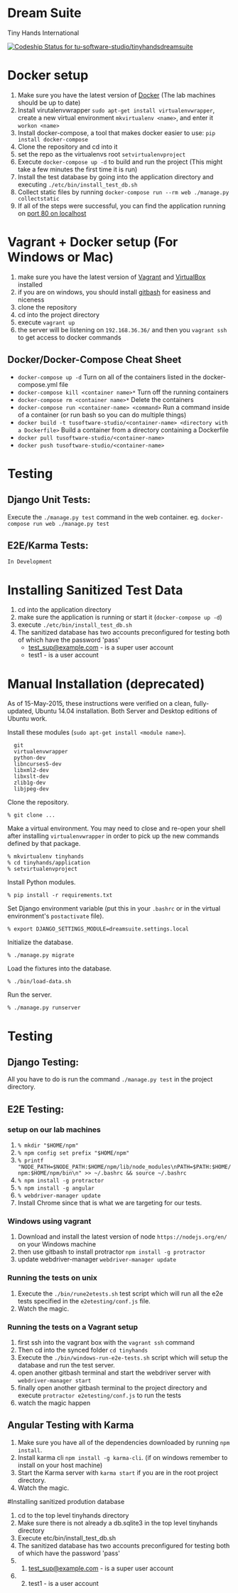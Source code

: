 # Dream Suite
Tiny Hands International

[ ![Codeship Status for tu-software-studio/tinyhandsdreamsuite](https://www.codeship.io/projects/79c5fb20-1e83-0132-0c4f-7a12a542bc63/status?branch=master)](https://www.codeship.io/projects/35545)

# Docker setup
1. Make sure you have the latest version of [Docker](https://www.docker.com/) (The lab machines should be up to date)
2. Install virutalenvwrapper `sudo apt-get install virtualenvwrapper`, create a new virtual environment `mkvirtualenv <name>`, and enter it `workon <name>`
3. Install docker-compose, a tool that makes docker easier to use: `pip install docker-compose`
4. Clone the repository and cd into it
5. set the repo as the virtualenvs root `setvirtualenvproject`
6. Execute `docker-compose up -d` to build and run the project (This might take a few minutes the first time it is run)
7. Install the test database by going into the application directory and executing `./etc/bin/install_test_db.sh`
8. Collect static files by running `docker-compose run --rm web ./manage.py collectstatic`
9. If all of the steps were successful, you can find the application running on [port 80 on localhost](http://localhost)

# Vagrant + Docker setup (For Windows or Mac)
1. make sure you have the latest version of [Vagrant](https://www.vagrantup.com/) and [VirtualBox](https://www.virtualbox.org/wiki/Downloads) installed
2. if you are on windows, you should install [gitbash](https://git-scm.com/downloads) for easiness and niceness
3. clone the repository
4. cd into the project directory
5. execute `vagrant up`
6. the server will be listening on `192.168.36.36/` and then you `vagrant ssh` to get access to docker commands

## Docker/Docker-Compose Cheat Sheet
- `docker-compose up -d` Turn on all of the containers listed in the docker-compose.yml file
- `docker-compose kill <container name>*` Turn off the running containers
- `docker-compose rm <container name>*` Delete the containers
- `docker-compose run <container-name> <command>` Run a command inside of a container (or run bash so you can do multiple things)
- `docker build -t tusoftware-studio/<container-name> <directory with a Dockerfile>` Build a container from a directory containing a Dockerfile
- `docker pull tusoftware-studio/<container-name>`
- `docker push tusoftware-studio/<container-name>`

# Testing
## Django Unit Tests:
Execute the `./manage.py test` command in the web container. eg. `docker-compose run web ./manage.py test`

## E2E/Karma Tests:
    In Development

# Installing Sanitized Test Data
1. cd into the application directory
2. make sure the application is running or start it (`docker-compose up -d`)
3. execute `./etc/bin/install_test_db.sh`
4. The sanitized database has two accounts preconfigured for testing both of which have the password 'pass'
    - test_sup@example.com - is a super user account
    - test1 - is a user account


# Manual Installation (deprecated)
As of 15-May-2015, these instructions were verified on a clean, fully-updated, Ubuntu 14.04 installation. Both Server and Desktop editions of Ubuntu work.

Install these modules (`sudo apt-get install <module name>`).

```
  git
  virtualenvwrapper
  python-dev
  libncurses5-dev
  libxml2-dev
  libxslt-dev
  zlib1g-dev
  libjpeg-dev
```

Clone the repository.

```
% git clone ...
```

Make a virtual environment. You may need to close and re-open your shell after installing `virtualenvwrapper` in order to pick up the new commands defined by that package.

```
% mkvirtualenv tinyhands
% cd tinyhands/application
% setvirtualenvproject
```

Install Python modules.

```
% pip install -r requirements.txt
```

Set Django environment variable (put this in your `.bashrc` or in the virtual environment's `postactivate` file).

```
% export DJANGO_SETTINGS_MODULE=dreamsuite.settings.local
```

Initialize the database.

```
% ./manage.py migrate
```

Load the fixtures into the database.

```
% ./bin/load-data.sh
```

Run the server.

```
% ./manage.py runserver
```

# Testing
## Django Testing:
All you have to do is run the command `./manage.py test` in the project directory.

## E2E Testing:
### setup on our lab machines
1. `% mkdir "$HOME/npm"`
2. `% npm config set prefix "$HOME/npm"`
3. `% printf "NODE_PATH=$NODE_PATH:$HOME/npm/lib/node_modules\nPATH=$PATH:$HOME/npm:$HOME/npm/bin\n" >> ~/.bashrc && source ~/.bashrc`
4. `% npm install -g protractor`
5. `% npm install -g angular`
6. `% webdriver-manager update`
7. Install Chrome since that is what we are targeting for our tests.

### Windows using vagrant
1. Download and install the latest version of node `https://nodejs.org/en/` on your Windows machine
2. then use gitbash to install protractor `npm install -g protractor`
3. update webdriver-manager `webdriver-manager update`

### Running the tests on unix
1. Execute the `./bin/rune2etests.sh` test script which will run all the e2e tests specified in the `e2etesting/conf.js` file.
2. Watch the magic.

### Running the tests on a Vagrant setup
1. first ssh into the vagrant box with the `vagrant ssh` command
2. Then cd into the synced folder `cd tinyhands`
3. Execute the `./bin/windows-run-e2e-tests.sh` script which will setup the database and run the test server.
4. open another gitbash terminal and start the webdriver server with `webdriver-manager start`
5. finally open another gitbash terminal to the project directory and execute `protractor e2etesting/conf.js` to run the tests
6. watch the magic happen

## Angular Testing with Karma
1. Make sure you have all of the dependencies downloaded by running `npm install`.
2. Install karma cli `npm install -g karma-cli`. (if on windows remember to install on your host machine)
3. Start the Karma server with `karma start` if you are in the root project directory.
4. Watch the magic.

#Installing sanitized prodution database
1. cd to the top level tinyhands directory
2. Make sure there is not already a db.sqlite3 in the top level tinyhands directory
3. Execute etc/bin/install_test_db.sh
4. The sanitized database has two accounts preconfigured for testing both of which have the password 'pass'
5. 1) test_sup@example.com - is a super user account
6. 2) test1 - is a user account
